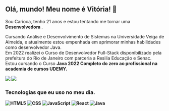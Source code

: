 ## Olá, mundo! Meu nome é <strong>Vitória</strong>! 👋
  Sou Carioca, tenho 21 anos e estou tentando me tornar uma <strong>Desenvolvedora </strong>.
  
  Cursando Análise e Desenvolvimento de Sistemas na Universidade Veiga de Almeida, e atualmente estou empenhada em aprimorar minhas habilidades como desenvolvedor Java. <br>
  Em 2022 realizei o Curso de Desenvolvedor Full-Stack disponibilizado pela prefeitura do Rio de Janeiro com parceria a Resilia Educação e Senac. <br>
  Estou cursando o Curso <strong>Java 2022 Completo do zero ao profissional <strong> na academia de cursos UDEMY.
<div> 
  <a href="https://www.instagram.com/silva.vit0ria/?next=%2F" target="_blank"><img src="https://img.shields.io/badge/-Instagram-%23E4405F?style=for-the-badge&logo=instagram&logoColor=white" target="_blank"></a>
  <a href="https://www.linkedin.com/in/vitoria01silva/" target="_blank"><img src="https://img.shields.io/badge/-LinkedIn-%230077B5?style=for-the-badge&logo=linkedin&logoColor=white" target="_blank"></a> 
  
</div>


### Tecnologias que eu uso no meu dia. 


![HTML5](https://img.shields.io/badge/HTML5-E34F26?style=for-the-badge&logo=html5&logoColor=white)
![CSS](https://img.shields.io/badge/CSS3-1572B6?style=for-the-badge&logo=css3&logoColor=white)
![JavaScript](https://img.shields.io/badge/JavaScript-F7DF1E?style=for-the-badge&logo=javascript&logoColor=black)
![React](https://img.shields.io/badge/React-20232A?style=for-the-badge&logo=react&logoColor=61DAFB)
![Java](https://img.shields.io/badge/Java-ED8B00?style=for-the-badge&logo=java&logoColor=white)
